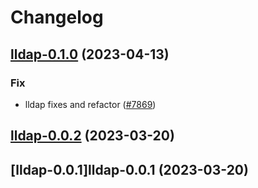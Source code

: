# Changelog



## [lldap-0.1.0](https://github.com/truecharts/charts/compare/lldap-0.0.2...lldap-0.1.0) (2023-04-13)

### Fix

- lldap fixes and refactor ([#7869](https://github.com/truecharts/charts/issues/7869))
  
  


## [lldap-0.0.2](https://github.com/truecharts/charts/compare/lldap-0.0.1...lldap-0.0.2) (2023-03-20)




## [lldap-0.0.1]lldap-0.0.1 (2023-03-20)

